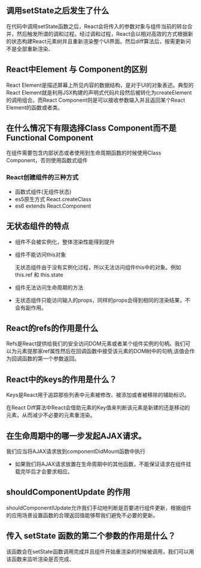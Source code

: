 ## 调用setState之后发生了什么

在代码中调用setState函数之后，React会将传入的参数对象与组件当前的转台合并，然后触发所谓的调和过程。经过调和过程，React会以相对高效的方式根据新的状态构建React元素树并且重新渲染整个UI界面。然后diff算法后，按需更新问不是全部重新渲染、

## React中Element 与 Component的区别

React Element是描述屏幕上所见内容的数据结构，是对于UI的对象表述。典型的React Element就是利用JSX构建的声明式代码片段然后被转化为createElement的调用组合。而React Component则是可以接收参数输入并且返回某个React Element的函数或者类。

## 在什么情况下有限选择Class Component而不是Functional Component

在组件需要包含内部状态或者使用到生命周期函数的时候使用Class Component，否则使用函数式组件

### React创建组件的三种方式

- 函数式组件(无组件状态)
- es5原生方式 React.createClass
- es6 extends React.Component

## 无状态组件的特点

- 组件不会被实例化，整体渲染性能得到提升

- 组件不能访问this对象

  无状态组件由于没有实例化过程，所以无法访问组件this中的对象。例如 this.ref 和 this.state

- 组件无法访问生命周期的方法

- 无状态组件只能访问输入的props，同样的props会得到相同的渲染结果，不会有副作用。

## React的refs的作用是什么

Refs是React提供给我们的安全访问DOM元素或者某个组件实例的句柄。我们可以为元素提那家ref属性然后在回调函数中接受该元素的DOM树中的句柄,该值会作为回调函数的第一个参数返回。

## React中的keys的作用是什么？

Keys是React用于追踪那些列表中元素被修改、被添加或者被移除的辅助标识。

在React Diff算法中React会借助元素的Key值来判断该元素是新建的还是移动的元素，从而减少不必要的元素重渲染。

## 在生命周期中的哪一步发起AJAX请求。

我们应当将AJAX请求放到componentDidMount函数中执行

- 如果我们将AJAX请求放置在生命周期中的其他函数，不能保证请求在组件挂载完毕后才会要求相应。

## shouldComponentUpdate 的作用

shouldComponentIUpdate允许我们手动地判断是否要进行组件更新，根据组件的应用场景设置函数的合理返回值能够帮我们避免不必要的更新。

## 传入 setState 函数的第二个参数的作用是什么？

该函数会在setState函数调用完成并且组件开始重渲染的时候被调用，我们可以用该函数来监听渲染是否完成、